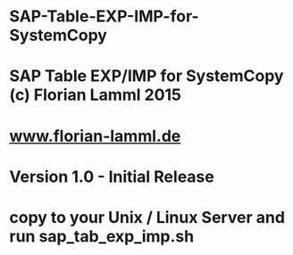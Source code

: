 # SAP-Table-EXP-IMP-for-SystemCopy

# SAP Table EXP/IMP for SystemCopy (c) Florian Lamml 2015
# www.florian-lamml.de
# Version 1.0 - Initial Release

# copy to your Unix / Linux Server and run sap_tab_exp_imp.sh